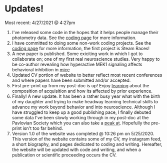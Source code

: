 # Updates!
Most recent: 4/27/2021 @ 4:27pm

1. I've released some code in the hopes that it helps people manage their photometry data. See the [coding page](code.md) for more information. 
2. I have committed to doing some non-work coding projects. See the [coding page](code.md) for more information, the first project is Steam Races!
3. A new paper is published. Some exiciting work in which I got to collaborate on; one of my first real neuroscience studies. Very happy to be co-author revealing how hyperactive MEK1 signaling affects behavioral inhibition in [mice](https://academic.oup.com/cercor/advance-article-abstract/doi/10.1093/cercor/bhaa413/6132785?redirectedFrom=fulltext)
4. Updated CV portion of website to better reflect most recent conferences and where papers have been submitted and/or accepted. 
5. First pre-print up from my post-doc is up! Enjoy [learning](https://psyarxiv.com/bzu4y) about the composition of acquisition and how its affected by prior experience. 
6. Finally! A new update. It has been a rather busy year what with the birth of my daughter and trying to make headway learning technical skills to advance my work beyond behavior and into neuroscience. Although I have struggled to keep up a good publishing pace, I finally debuted some data I've been slowly working through in my post-doc at the Pavlovian Society which you can also take a [peak at](https://doi.org/10.17605/OSF.IO/FJZ87). Hopefully the pre-print isn't too far behind.
7. Version 1.0 of the website was completed @ 10:26 pm on 5/25/2020. This version of the website contains some of my CV, my instagram feed, a short biography, and pages dedicated to coding and writing. Hereafter, the website will be updated with code and writing, and when a publication or scientific proceeding occurs the CV. 
